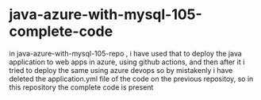 # java-azure-with-mysql-105-complete-code
in java-azure-with-mysql-105-repo , i have used that to deploy the java application to web apps in azure, using github actions, and then after it i tried to deploy the same using azure devops so by mistakenly i have deleted the application.yml file of the code on the previous repositoy, so in this repository the complete code is present
